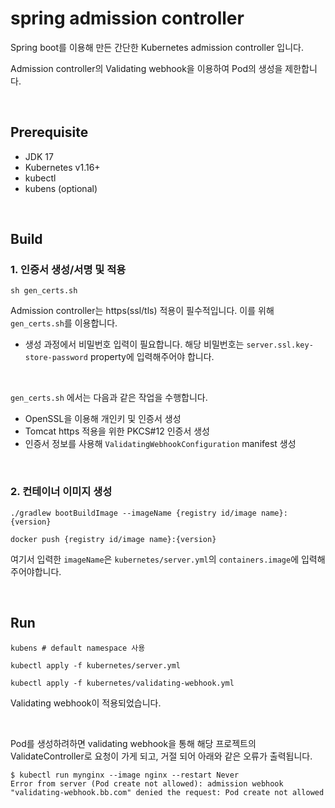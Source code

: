 # spring admission controller

Spring boot를 이용해 만든 간단한 Kubernetes admission controller 입니다.

Admission controller의 Validating webhook을 이용하여 Pod의 생성을 제한합니다.

<br/>

## Prerequisite
- JDK 17
- Kubernetes v1.16+
- kubectl
- kubens (optional)

<br/>

## Build

### 1. 인증서 생성/서명 및 적용
```
sh gen_certs.sh
```

Admission controller는 https(ssl/tls) 적용이 필수적입니다. 이를 위해 `gen_certs.sh`를 이용합니다.
- 생성 과정에서 비밀번호 입력이 필요합니다. 해당 비밀번호는 `server.ssl.key-store-password` property에 입력해주어야 합니다.

<br/>

`gen_certs.sh` 에서는 다음과 같은 작업을 수행합니다.
- OpenSSL을 이용해 개인키 및 인증서 생성
- Tomcat https 적용을 위한 PKCS#12 인증서 생성
- 인증서 정보를 사용해 `ValidatingWebhookConfiguration` manifest 생성

<br/>

### 2. 컨테이너 이미지 생성

```
./gradlew bootBuildImage --imageName {registry id/image name}:{version}

docker push {registry id/image name}:{version}
```

여기서 입력한 `imageName`은 `kubernetes/server.yml`의 `containers.image`에 입력해주어야합니다.

<br/>

## Run

```
kubens # default namespace 사용

kubectl apply -f kubernetes/server.yml

kubectl apply -f kubernetes/validating-webhook.yml
```

Validating webhook이 적용되었습니다.

<br/>

Pod를 생성하려하면 validating webhook을 통해 해당 프로젝트의 ValidateController로 요청이 가게 되고, 거절 되어 아래와 같은 오류가 출력됩니다.

```
$ kubectl run mynginx --image nginx --restart Never
Error from server (Pod create not allowed): admission webhook "validating-webhook.bb.com" denied the request: Pod create not allowed
```
